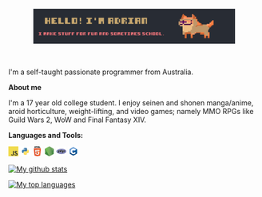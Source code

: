 <p align="center"><a href="https://ocerious.github.io"><img width="80%" src="./assets/header.png" /></a></p>

<br />

I'm a self-taught passionate programmer from Australia.

**About me**

I'm a 17 year old college student.
I enjoy seinen and shonen manga/anime, aroid horticulture, weight-lifting, and video games; namely MMO RPGs like Guild Wars 2, WoW and Final Fantasy XIV.


**Languages and Tools:**  

<code><img height="20" src="https://raw.githubusercontent.com/github/explore/80688e429a7d4ef2fca1e82350fe8e3517d3494d/topics/javascript/javascript.png"></code>
<code><img height="20" src="https://raw.githubusercontent.com/github/explore/80688e429a7d4ef2fca1e82350fe8e3517d3494d/topics/python/python.png"></code>
<code><img height="20" src="https://raw.githubusercontent.com/github/explore/80688e429a7d4ef2fca1e82350fe8e3517d3494d/topics/html/html.png"></code>
<code><img height="20" src="https://raw.githubusercontent.com/github/explore/80688e429a7d4ef2fca1e82350fe8e3517d3494d/topics/nodejs/nodejs.png"></code> 
<code><img height="20" src="https://raw.githubusercontent.com/github/explore/80688e429a7d4ef2fca1e82350fe8e3517d3494d/topics/php/php.png"></code>
<code><img height="20" src="https://raw.githubusercontent.com/github/explore/80688e429a7d4ef2fca1e82350fe8e3517d3494d/topics/c/c.png"></code>

[![My github stats](https://github-readme-stats.vercel.app/api?username=ocerious&count_private=true&show_icons=true&theme=onedark)](https://github.com/anuraghazra/github-readme-stats)

[![My top languages](https://github-readme-stats.vercel.app/api/top-langs/?username=ocerious&layout=compact&hide=html,css&theme=onedark)](https://github.com/ocerious/github-readme-stats)

<br />
